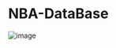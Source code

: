 # NBA-DataBase

![image](https://user-images.githubusercontent.com/115082857/223746463-5853bc0d-070a-4477-87df-59b04909e72e.png)
